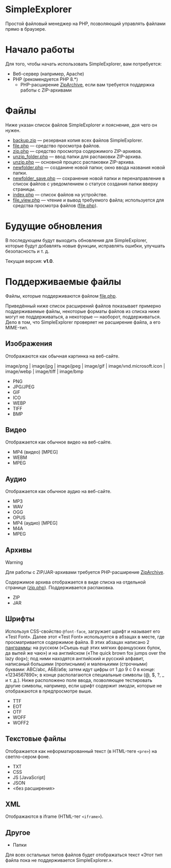 # SimpleExplorer
Простой файловый менеджер на PHP, позволяющий управлять файлами прямо в браузере.

# Начало работы

Для того, чтобы начать использовать SimpleExplorer, вам потребуется:

* Веб-сервер (например, Apache)
* PHP (рекомендуется PHP 8.*)
    * PHP-расширение [ZipArchive](https://www.php.net/manual/ru/book.zip.php), если вам требуется поддержка работы с ZIP-архивами

# Файлы

Ниже указан список файлов SimpleExplorer и пояснение, доя чего он нужен.

* [backup.zip](backup.zip) — резервная копия всех файлов SimpleExplorer.
* [file.php](file.php) — средство просмотра файлов.
* [zip.php](zip.php) — средство просмотра содержимого ZIP-архивов.
* [unzip_folder.php](unzip_folder.php) — ввод папки для распаковки ZIP-архива.
* [unzip.php](unzip.php) — основной процесс распаковки ZIP-архива.
* [newfolder.php](newfolder.php) — созданине новой папки; окно ввода названия новой папки.
* [newfolder_save.php](newfolder_save.php) — сохранение новой папки и перенаправление в список файлов с уведомлением о статусе создания папки вверху страницы.
* [index.php](index.php) — список файлов на устройстве.
* [file_view.php](file_view.php) — чтение и вывод требуемого файла; используется для средства просмотра файлов ([file.php](file.php)).

# Будущие обновления

В последующем будут выходить обновления для SimpleExplorer, которые будут добавлять новые функции, исправлять ошибки, улучшать безопасность и т. д.

Текущая версия: **v1.0**.

# Поддерживаемые файлы

Файлы, которые поддерживаются файлом [file.php](file.php).

Приведённый ниже список расширений файлов показывает примерно поддерживаемые файлы, некоторые форматы файлов из списка ниже могут не поддерживаться, а некоторые — наоборот, поддерживаться. Дело в том, что SimpleExplorer проверяет не расширение файла, а его MIME-тип.

## Изображения
Отображаются как обычная картинка на веб-сайте.

image/png | image/jpg | image/jpeg | image/gif | image/vnd.microsoft.icon | image/webp | image/tiff | image/bmp

* PNG
* JPG/JPEG
* GIF
* ICO
* WEBP
* TIFF
* BMP
## Видео
Отображается как обычное видео на веб-сайте.
* MP4 (видео) [MPEG]
* WEBM
* MPEG
## Аудио
Отображается как обычное аудио на веб-сайте.
* MP3
* WAV
* OGG
* OPUS
* MP4 (аудио) [MPEG]
* M4A
* MPEG
## Архивы
>[!WARNING]
>Для работы с ZIP/JAR-архивами требуется PHP-расширение [ZipArchive](https://www.php.net/manual/ru/book.zip.php).

Содержимое архива отображается в виде списка на отдельной странице ([zip.php](zip.php)). Поддерживается распаковка.
* ZIP
* JAR
## Шрифты
Используя CSS-свойство `@font-face`, загружает шрифт и называет его «Test Font». Далее этот «Test Font» используется в абзацах в месте, где просматривается содержимое файла. В этих абзацах написано 2 [панграммы](https://ru.wikipedia.org/wiki/Панграмма): на русском («Съешь ещё этих мягких французских булок, да выпей же чаю») и на английском («The quick brown fox jumps over the lazy dog»); под ними находятся английский и русский алфавит, написаный большими (прописными) и маленькими (строчными) буквами: ABC/abc, АБВ/абв; затем идут цифры от 1 до 9 с 0 в конце: «1234567890»; в конце располагаются специальные символы (@, $, ?, _ и т. д.). Ниже расположено поле ввода, позволяющее тестировать другие символы, например, если шрифт содержит эмодзи, которые не отображаются в предпросмотре выше.

* TTF
* EOT
* OTF
* WOFF
* WOFF2
## Текстовые файлы
Отображается как неформатированный текст (в HTML-теге `<pre>`) на светло-сером фоне.
* TXT
* CSS
* JS [JavaScript]
* JSON
* <без расширения>
## XML
Отображаются в iframe (HTML-тег `<iframe>`).
## Другое
* Папки


Для всех остальных типов файлов будет отображаться текст «Этот тип файла пока не поддерживается SimpleExplorer.».
